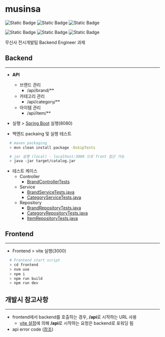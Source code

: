 # musinsa

![Static Badge](https://img.shields.io/badge/Spring_Boot-3.4.2-green)
![Static Badge](https://img.shields.io/badge/Java-17-red)
![Static Badge](https://img.shields.io/badge/React-19-blue)

![Static Badge](https://img.shields.io/badge/H2-blue)
![Static Badge](https://img.shields.io/badge/Caffeine_Cache-yellow)
![Static Badge](https://img.shields.io/badge/Maven-gray)

무신사 전시개발팀 Backend Engineer 과제

## Backend
***

- **API**
  - 브랜드 관리
    - /api/brand/**
  - 카테고리 관리
    - /api/category/**
  - 아이템 관리
    - /api/item/**


- 실행 > [Spring Boot](./src/main/java/com/musinsa/catalog/CatalogApplication.java) 실행(8080)
- 백엔드 packaing 및 실행 테스트

```bash
  # maven packaging
  > mvn clean install package -DskipTests
```

```bash
  # jar 실행 (local) - localhost:3000 으로 front 접근 가능
  > java -jar target/catalog.jar
```
- 테스트 케이스
  - Controller
    - [BrandControllerTests](./src/test/java/com/musinsa/catalog/brand/web/BrandControllerTests.java)
  - Service
    - [BrandServiceTests.java](./src/test/java/com/musinsa/catalog/brand/service/BrandServiceTests.java)
    - [CategoryServiceTests.java](./src/test/java/com/musinsa/catalog/category/service/CategoryServiceTests.java)
  - Repository
    - [BrandRepositoryTests.java](./src/test/java/com/musinsa/catalog/persistence/repository/BrandRepositoryTests.java)
    - [CategoryRepositoryTests.java](./src/test/java/com/musinsa/catalog/persistence/repository/CategoryRepositoryTests.java)
    - [ItemRepositoryTests.java](./src/test/java/com/musinsa/catalog/persistence/repository/ItemRepositoryTests.java)

## Frontend

***

- Frontend > vite 실행(3000)

```bash
  # Frontend start script
  > cd frontend
  > nvm use
  > npm i
  > npm run build
  > npm run dev
```

## 개발시 참고사항

***

- frontend에서 backend를 호출하는 경우, **/api**로 시작하는 URL 사용
    - [vite 설정](./frontend/vite.config.ts)에 의해 **/api**로 시작하는 요청은 backend로 포워딩 됨
- api error code ([참조](./src/main/java/com/musinsa/catalog/common/code/ErrorCode.java))